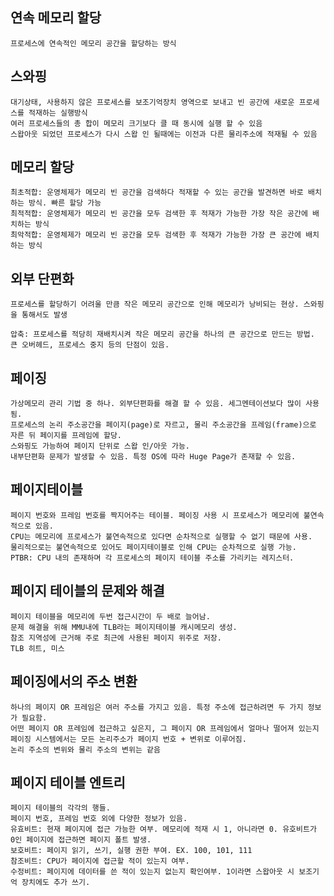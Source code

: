 ## 연속 메모리 할당

	프로세스에 연속적인 메모리 공간을 할당하는 방식

## 스와핑

	대기상태, 사용하지 않은 프로세스를 보조기억장치 영역으로 보내고 빈 공간에 새로운 프로세스를 적재하는 실행방식
	여러 프로세스들의 총 합이 메모리 크기보다 클 때 동시에 실행 할 수 있음
	스왑아웃 되었던 프로세스가 다시 스왑 인 될때에는 이전과 다른 물리주소에 적재될 수 있음


## 메모리 할당

	최초적합: 운영체제가 메모리 빈 공간을 검색하다 적재할 수 있는 공간을 발견하면 바로 배치하는 방식. 빠른 할당 가능
	최적적합: 운영체제가 메모리 빈 공간을 모두 검색한 후 적재가 가능한 가장 작은 공간에 배치하는 방식
	최악적합: 운영체제가 메모리 빈 공간을 모두 검색한 후 적재가 가능한 가장 큰 공간에 배치하는 방식

## 외부 단편화

	프로세스를 할당하기 어려울 만큼 작은 메모리 공간으로 인해 메모리가 낭비되는 현상. 스와핑을 통해서도 발생

	압축: 프로세스를 적당히 재배치시켜 작은 메모리 공간을 하나의 큰 공간으로 만드는 방법. 큰 오버헤드, 프로세스 중지 등의 단점이 있음.


## 페이징

	가상메모리 관리 기법 중 하나. 외부단편화를 해결 할 수 있음. 세그멘테이션보다 많이 사용 됨.
	프로세스의 논리 주소공간을 페이지(page)로 자르고, 물리 주소공간을 프레임(frame)으로 자른 뒤 페이지를 프레임에 할당.
	스와핑도 가능하여 페이지 단위로 스왑 인/아웃 가능.
	내부단편화 문제가 발생할 수 있음. 특정 OS에 따라 Huge Page가 존재할 수 있음.

## 페이지테이블

	페이지 번호와 프레임 번호를 짝지어주는 테이블. 페이징 사용 시 프로세스가 메모리에 불연속적으로 있음.
	CPU는 메모리에 프로세스가 불연속적으로 있다면 순차적으로 실행할 수 없기 때문에 사용.
	물리적으로는 불연속적으로 있어도 페이지테이블로 인해 CPU는 순차적으로 실행 가능.
	PTBR: CPU 내의 존재하며 각 프로세스의 페이지 테이블 주소를 가리키는 레지스터.

## 페이지 테이블의 문제와 해결

	페이지 테이블을 메모리에 두번 접근시간이 두 배로 늘어남.
	문제 해결을 위해 MMU내에 TLB라는 페이지테이블 캐시메모리 생성.
	참조 지역성에 근거해 주로 최근에 사용된 페이지 위주로 저장.
	TLB 히트, 미스

## 페이징에서의 주소 변환

	하나의 페이지 OR 프레임은 여러 주소를 가지고 있음. 특정 주소에 접근하려면 두 가지 정보가 필요함.
	어떤 페이지 OR 프레임에 접근하고 싶은지, 그 페이지 OR 프레임에서 얼마나 떨어져 있는지
	페이징 시스템에서는 모든 논리주소가 페이지 번호 + 변위로 이루어짐.
	논리 주소의 변위와 물리 주소의 변위는 같음

## 페이지 테이블 엔트리

	페이지 테이블의 각각의 행들.
	페이지 번호, 프레임 번호 외에 다양한 정보가 있음.
	유효비트: 현재 페이지에 접근 가능한 여부. 메모리에 적재 시 1, 아니라면 0. 유호비트가 0인 페이지에 접근하면 페이지 폴트 발생.
	보호비트: 페이지 읽기, 쓰기, 실행 권한 부여. EX. 100, 101, 111
	참조비트: CPU가 페이지에 접근할 적이 있는지 여부.
	수정비트: 페이지에 데이터를 쓴 적이 있는지 없는지 확인여부. 1이라면 스왑아웃 시 보조기억 장치에도 추가 쓰기.

	